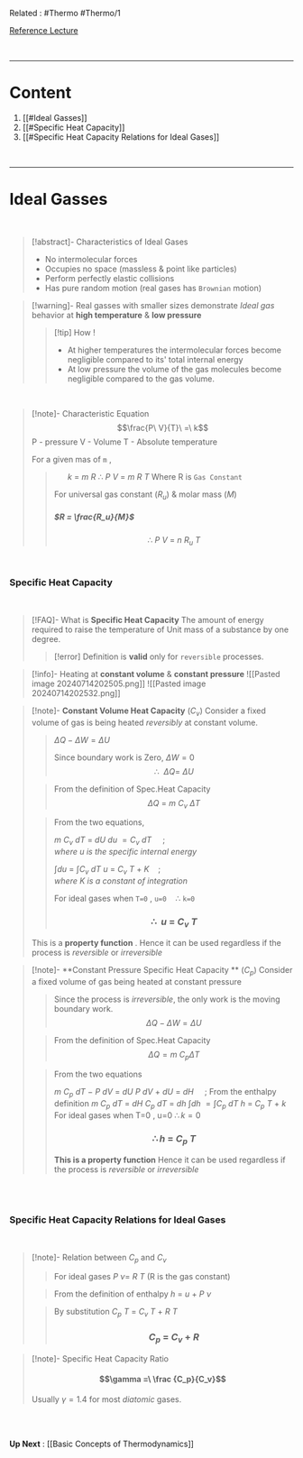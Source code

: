 Related : #Thermo #Thermo/1 

[Reference Lecture](file:///E:%5CAcademics%5CSEM%203%5CME1823-Fundamentals%20of%20Engineering%20Thermodynamics%20and%20Applications%5CLecture%20Video%5CLec%2001-%20Review%20of%20Ideal%20Gases%20%20Specific%20Heat%20Capacity.mp4)

<br>

---
# Content
1. [[#Ideal Gasses]]
2. [[#Specific Heat Capacity]]
3. [[#Specific Heat Capacity Relations for Ideal Gases]]

<br>

****
# Ideal Gasses
<br>

>[!abstract]- Characteristics of Ideal Gases
>- No intermolecular forces
>- Occupies no space (massless & point like particles)
>- Perform perfectly elastic collisions 
>- Has pure random motion (real gases has `Brownian` motion)

>[!warning]- Real gasses with smaller sizes demonstrate *Ideal gas* behavior at **high temperature** & **low pressure**
>>[!tip] How !
>>- At higher temperatures the intermolecular forces become negligible compared to its' total internal energy
>>- At low pressure the volume of the gas molecules become negligible compared to the gas volume. 

<br>

>[!note]- Characteristic Equation
> $$\frac{P\ V}{T}\ =\ k$$
> P - pressure
> V - Volume
> T - Absolute temperature
> 
> For a given mas of `m` , 
>> $\ \ \ \ \ \ k\ =\ m\ R$
>> $\therefore \ P\ V\ =\ m\ R\ T$
>> Where R is `Gas Constant` 
>>
>>For universal gas constant ($R_u$) & molar mass ($M$)
>>##### $R = \frac{R_u}{M}$
>> $$\therefore \ P\ V\ =\ n\ R_u\ T$$

<br>

### Specific Heat Capacity

<br>

>[!FAQ]- What is **Specific Heat Capacity**
> The amount of energy required to raise the temperature of Unit mass of a substance by one degree.
> >[!error] Definition is **valid** only for `reversible` processes.

>[!info]- Heating at **constant volume** & **constant pressure** 
>![[Pasted image 20240714202505.png]] ![[Pasted image 20240714202532.png]]

>[!note]- **Constant Volume Heat Capacity** ($C_v$)
> Consider a fixed volume of gas is being heated *reversibly* at constant volume.
> 
>>$\Delta Q - \Delta W = \Delta U$
>> 
>>Since boundary work is Zero, $\Delta W = 0$
>>$$\therefore \ \ \Delta Q =\ \Delta U$$
> 
> > From the definition of Spec.Heat Capacity
> > $$\Delta Q\ =\ m\ C_v\ \Delta T$$
> 
> > From the two equations,
> > 
> > $m\ C_v\ dT\ =\ dU$
> > $du\ = C_v\ dT\ \ \ \ \ ;where\ u\ is\ the\ specific\ internal\ energy$
> > 
> > $\int du\ =\ \int {C_v\ dT}$
> > $u\ =\ C_v\ T\ +\ K\ \ \ \ ;where\ K\ is\ a\ constant\ of\ integration$
> > 
> > For ideal gases when `T=0` , `u=0`  $\ \ \ \therefore$ `k=0`
> > ### $$\therefore \ \ u\ =\ C_v\ T$$
> This is a **property function** .
> Hence it can be used regardless if the process is *reversible* or *irreversible*

>[!note]- **Constant Pressure Specific Heat Capacity ** ($C_p$)
>Consider a fixed volume of gas being heated at constant pressure
>>Since the process is *irreversible*, the only work is the moving boundary work.
>> $$\Delta Q - \Delta W = \Delta U$$
>
>>From the definition of Spec.Heat Capacity
>>$$\Delta Q = m\ C_p \Delta T$$
>
>>From the two equations
>>
>> $m\ C_p\ dT\ -\ P\ dV\ =\ dU$
>> $P\ dV\ +\ dU\ =\ dH\ \ \ \ \ ;$ From the enthalpy definition
>> $m\ C_p\ dT\ =\ dH$ 
>> $C_p\ dT\ =\ dh$
>> $\int dh\ = \int {C_p\ dT}$
>> $h\ =\ C_p\ T\ +\ k$
>> For ideal gases when T=0 , u=0 $\therefore k=0$
>> ### $$\therefore h\ =\ C_p\ T$$
>> 
>> **This is a property function**
>> Hence it can be used regardless if the process is _reversible_ or _irreversible_

<br>
<br>

### Specific Heat Capacity Relations for Ideal Gases

<br>

>[!note]- Relation between $C_p$ and $C_v$
>> For ideal gases
>> $P\ \nu =\ R\ T$ (R is the gas constant)
>
>>From the definition of enthalpy 
>> $h\ =\ u\ +\ P\ \nu$
>
>>By substitution
>>$C_p\ T\ =\ C_v\ T\ +\ R\ T$
>>### $$C_p\ =\ C_v\ +\ R$$

>[!note]- Specific Heat Capacity Ratio
>#### $$\gamma =\ \frac {C_p}{C_v}$$
>Usually $\gamma = 1.4$ for most *diatomic* gases.

<br>
<br>

**Up Next** : [[Basic Concepts of Thermodynamics]]